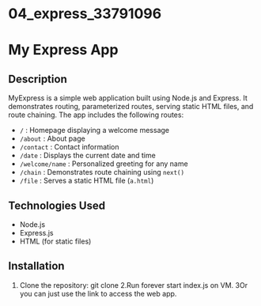 # 04_express_33791096
# My Express App

## Description
MyExpress is a simple web application built using Node.js and Express. 
It demonstrates routing, parameterized routes, serving static HTML files, and route chaining. 
The app includes the following routes:
- `/` : Homepage displaying a welcome message
- `/about` : About page
- `/contact` : Contact information
- `/date` : Displays the current date and time
- `/welcome/name` : Personalized greeting for any name
- `/chain` : Demonstrates route chaining using `next()`
- `/file` : Serves a static HTML file (`a.html`)

## Technologies Used
- Node.js
- Express.js
- HTML (for static files)

## Installation
1. Clone the repository:
   git clone <your-repo-URL>
2.Run forever start index.js on VM.
3Or you can just use the link to access the web app.

